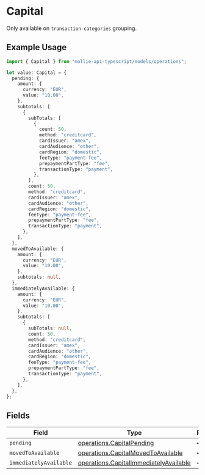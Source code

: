 # Capital

Only available on `transaction-categories` grouping.

## Example Usage

```typescript
import { Capital } from "mollie-api-typescript/models/operations";

let value: Capital = {
  pending: {
    amount: {
      currency: "EUR",
      value: "10.00",
    },
    subtotals: [
      {
        subTotals: [
          {
            count: 50,
            method: "creditcard",
            cardIssuer: "amex",
            cardAudience: "other",
            cardRegion: "domestic",
            feeType: "payment-fee",
            prepaymentPartType: "fee",
            transactionType: "payment",
          },
        ],
        count: 50,
        method: "creditcard",
        cardIssuer: "amex",
        cardAudience: "other",
        cardRegion: "domestic",
        feeType: "payment-fee",
        prepaymentPartType: "fee",
        transactionType: "payment",
      },
    ],
  },
  movedToAvailable: {
    amount: {
      currency: "EUR",
      value: "10.00",
    },
    subtotals: null,
  },
  immediatelyAvailable: {
    amount: {
      currency: "EUR",
      value: "10.00",
    },
    subtotals: [
      {
        subTotals: null,
        count: 50,
        method: "creditcard",
        cardIssuer: "amex",
        cardAudience: "other",
        cardRegion: "domestic",
        feeType: "payment-fee",
        prepaymentPartType: "fee",
        transactionType: "payment",
      },
    ],
  },
};
```

## Fields

| Field                                                                                            | Type                                                                                             | Required                                                                                         | Description                                                                                      |
| ------------------------------------------------------------------------------------------------ | ------------------------------------------------------------------------------------------------ | ------------------------------------------------------------------------------------------------ | ------------------------------------------------------------------------------------------------ |
| `pending`                                                                                        | [operations.CapitalPending](../../models/operations/capitalpending.md)                           | :heavy_minus_sign:                                                                               | N/A                                                                                              |
| `movedToAvailable`                                                                               | [operations.CapitalMovedToAvailable](../../models/operations/capitalmovedtoavailable.md)         | :heavy_minus_sign:                                                                               | N/A                                                                                              |
| `immediatelyAvailable`                                                                           | [operations.CapitalImmediatelyAvailable](../../models/operations/capitalimmediatelyavailable.md) | :heavy_minus_sign:                                                                               | N/A                                                                                              |